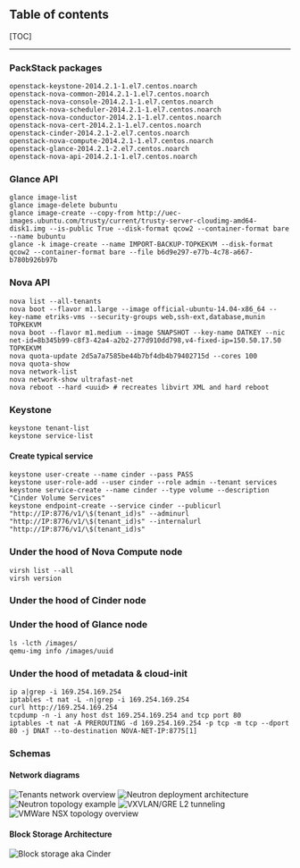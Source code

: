 ## Table of contents

[TOC]

****************************************

### PackStack packages
    openstack-keystone-2014.2.1-1.el7.centos.noarch
    openstack-nova-common-2014.2.1-1.el7.centos.noarch
    openstack-nova-console-2014.2.1-1.el7.centos.noarch
    openstack-nova-scheduler-2014.2.1-1.el7.centos.noarch
    openstack-nova-conductor-2014.2.1-1.el7.centos.noarch
    openstack-nova-cert-2014.2.1-1.el7.centos.noarch
    openstack-cinder-2014.2.1-2.el7.centos.noarch
    openstack-nova-compute-2014.2.1-1.el7.centos.noarch
    openstack-glance-2014.2.1-2.el7.centos.noarch
    openstack-nova-api-2014.2.1-1.el7.centos.noarch

### Glance API
    glance image-list
    glance image-delete bubuntu
    glance image-create --copy-from http://uec-images.ubuntu.com/trusty/current/trusty-server-cloudimg-amd64-disk1.img --is-public True --disk-format qcow2 --container-format bare --name bubuntu
    glance -k image-create --name IMPORT-BACKUP-TOPKEKVM --disk-format qcow2 --container-format bare --file b6d9e297-e77b-4c78-a667-b780b926b97b

### Nova API
    nova list --all-tenants
    nova boot --flavor m1.large --image official-ubuntu-14.04-x86_64 --key-name etriks-vms --security-groups web,ssh-ext,database,munin TOPKEKVM
    nova boot --flavor m1.medium --image SNAPSHOT --key-name DATKEY --nic net-id=8b345b99-c8f3-42a4-a2b2-277d910dd798,v4-fixed-ip=150.50.17.50 TOPKEKVM
    nova quota-update 2d5a7a7585be44b7bf4db4b79402715d --cores 100
    nova quota-show
    nova network-list
    nova network-show ultrafast-net
    nova reboot --hard <uuid> # recreates libvirt XML and hard reboot

### Keystone
    keystone tenant-list
    keystone service-list
#### Create typical service
    keystone user-create --name cinder --pass PASS
    keystone user-role-add --user cinder --role admin --tenant services
    keystone service-create --name cinder --type volume --description "Cinder Volume Services"
    keystone endpoint-create --service cinder --publicurl "http://IP:8776/v1/\$(tenant_id)s" --adminurl "http://IP:8776/v1/\$(tenant_id)s" --internalurl "http://IP:8776/v1/\$(tenant_id)s"

### Under the hood of Nova Compute node
    virsh list --all
    virsh version

### Under the hood of Cinder node


### Under the hood of Glance node
    ls -lcth /images/
    qemu-img info /images/uuid

### Under the hood of metadata & cloud-init
    ip a|grep -i 169.254.169.254
    iptables -t nat -L -n|grep -i 169.254.169.254
    curl http://169.254.169.254
    tcpdump -n -i any host dst 169.254.169.254 and tcp port 80
    iptables -t nat -A PREROUTING -d 169.254.169.254 -p tcp -m tcp --dport 80 -j DNAT --to-destination NOVA-NET-IP:8775[1]

[1]:https://github.com/openstack/nova/blob/52877cddaa1612aad24f525c55cfc03c10450360/nova/network/linux_net.py

### Schemas
#### Network diagrams
![Tenants network overview](https://access.redhat.com/documentation/en-US/Red_Hat_Enterprise_Linux_OpenStack_Platform/6/html-single/Deploying_OpenStack_Learning_Environments/images/4971.png)
![Neutron deployment architecture](https://access.redhat.com/documentation/en-US/Red_Hat_Enterprise_Linux_OpenStack_Platform/6/html-single/Deploying_OpenStack_Learning_Environments/images/2476.png)
![Neutron topology example](https://access.redhat.com/documentation/en-US/Red_Hat_Enterprise_Linux_OpenStack_Platform/6/html-single/Deploying_OpenStack_Learning_Environments/images/5113.png)
![VXVLAN/GRE L2 tunneling](https://access.redhat.com/documentation/en-US/Red_Hat_Enterprise_Linux_OpenStack_Platform/6/html-single/Deploying_OpenStack_Learning_Environments/images/4780.png)
![VMWare NSX topology overview](https://access.redhat.com/documentation/en-US/Red_Hat_Enterprise_Linux_OpenStack_Platform/6/html-single/Deploying_OpenStack_Learning_Environments/images/5194.png)
#### Block Storage Architecture
![Block storage aka Cinder](https://access.redhat.com/documentation/en-US/Red_Hat_Enterprise_Linux_OpenStack_Platform/6/html-single/Deploying_OpenStack_Learning_Environments/images/2638.png)
